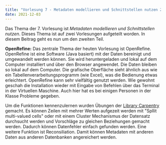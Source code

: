```yaml
---
title: "Vorlesung 7 - Metadaten modellieren und Schnittstellen nutzen 2/2"
date: 2021-12-03
---
```


Das Thema der 7. Vorlesung ist *Metadaten modellieren und Schnittstellen nutzen*. Dieses Thema ist auf zwei Vorlesungen aufgeteilt worden. In diesem Beitrag geht es nun um den zweiten Teil.

**OpenRefine:** Das zentrale Thema der heuten Vorlesung ist OpenRefine. OpenRefine ist eine Software (Java basiert) mit der Daten bereinigt und umgewandelt werden können. Sie wird heruntergeladen und lokal auf dem Computer installiert und über den Browser angewendet. Die Daten bleiben so lokal auf dem Computer. Die grafische Oberfläche sieht ähnlich aus wie ein Tabellenverarbeitungsprogramm (wie Excel), was die Bedienung etwas erleichtert. OpenRefine kann sehr vielfältig genutzt werden. 
Wie gewohnt geschah die Installation wieder mit Eingabe von Befehlen über das Terminal in der Virtuellen Maschine. Auch hier hat es bei einigen Personen in der Klasse Probleme gegeben.

Um die Funktionen kennenzulernen wurden Übungen der [Library Carpentry](https://librarycarpentry.org/lc-open-refine/) gemacht. Es können Zeilen mit mehrer Werten aufgezeit werden mit "Spllit multi-valued cells" oder mit einem Cluster Mechanismus der Datensatz durchsucht werden und Vorschläge zu gleichen Beziehungen gemacht werden. Dadurch können Datenfehler einfach gefunden werden. Eine weitere Funktion ist Reconsiliation. Damit können Metadaten mit anderen Daten aus anderen Datenbanken angereichert werden. 


